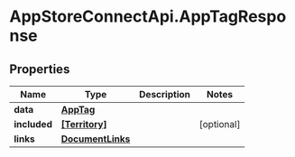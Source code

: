 # AppStoreConnectApi.AppTagResponse

## Properties

Name | Type | Description | Notes
------------ | ------------- | ------------- | -------------
**data** | [**AppTag**](AppTag.md) |  | 
**included** | [**[Territory]**](Territory.md) |  | [optional] 
**links** | [**DocumentLinks**](DocumentLinks.md) |  | 


